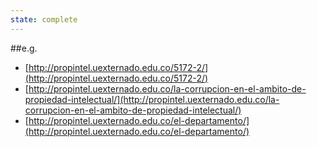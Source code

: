 ```yaml
---
state: complete
---
```

##e.g.
- [http://propintel.uexternado.edu.co/5172-2/](http://propintel.uexternado.edu.co/5172-2/)
- [http://propintel.uexternado.edu.co/la-corrupcion-en-el-ambito-de-propiedad-intelectual/](http://propintel.uexternado.edu.co/la-corrupcion-en-el-ambito-de-propiedad-intelectual/)
- [http://propintel.uexternado.edu.co/el-departamento/](http://propintel.uexternado.edu.co/el-departamento/)
